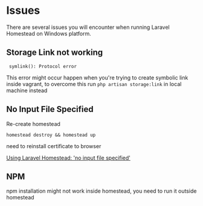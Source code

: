 # Issues

There are several issues you will encounter when running Laravel Homestead on Windows platform.

## Storage Link not working

```
 symlink(): Protocol error
```

This error might occur happen when you're trying to create symbolic link inside vagrant, to overcome this run `php artisan storage:link` in local machine instead

## No Input File Specified

Re-create homestead

`homestead destroy && homestead up`

need to reinstall certificate to browser

[Using Laravel Homestead: 'no input file specified'](https://stackoverflow.com/questions/24274387/using-laravel-homestead-no-input-file-specified)

## NPM

npm installation might not work inside homestead, you need to run it outside homestead